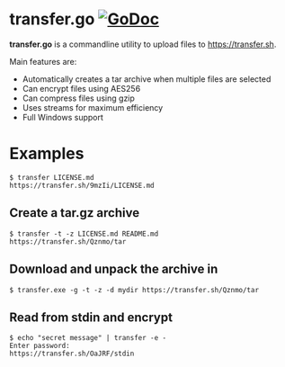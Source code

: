 
# transfer.go [![GoDoc](https://godoc.org/github.com/Hnz/transfer?status.svg)](https://godoc.org/github.com/Hnz/transfer)

**transfer.go** is a commandline utility to upload files to https://transfer.sh.

Main features are:

- Automatically creates a tar archive when multiple files are selected
- Can encrypt files using AES256
- Can compress files using gzip
- Uses streams for maximum efficiency
- Full Windows support


 # Examples

    $ transfer LICENSE.md
    https://transfer.sh/9mzIi/LICENSE.md

## Create a tar.gz archive
    $ transfer -t -z LICENSE.md README.md
    https://transfer.sh/Qznmo/tar

## Download and unpack the archive in <mydir>
    $ transfer.exe -g -t -z -d mydir https://transfer.sh/Qznmo/tar

## Read from stdin and encrypt
    $ echo "secret message" | transfer -e -
    Enter password:
    https://transfer.sh/OaJRF/stdin
